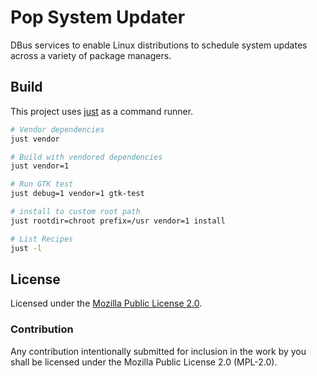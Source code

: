 # Pop System Updater

DBus services to enable Linux distributions to schedule system updates across a variety of package managers.

## Build

This project uses [just](https://github.com/casey/just) as a command runner.

```sh
# Vendor dependencies
just vendor

# Build with vendored dependencies
just vendor=1

# Run GTK test
just debug=1 vendor=1 gtk-test

# install to custom root path
just rootdir=chroot prefix=/usr vendor=1 install

# List Recipes
just -l
```

## License

Licensed under the [Mozilla Public License 2.0](https://choosealicense.com/licenses/mpl-2.0/).

### Contribution

Any contribution intentionally submitted for inclusion in the work by you shall be licensed under the Mozilla Public License 2.0 (MPL-2.0).
